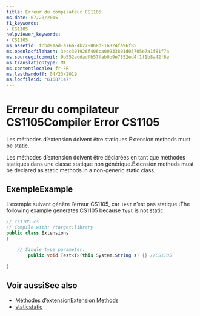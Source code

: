 ```yaml
---
title: Erreur du compilateur CS1105
ms.date: 07/20/2015
f1_keywords:
- CS1105
helpviewer_keywords:
- CS1105
ms.assetid: fcbd91ad-a76a-4b22-868d-16824fa96f85
ms.openlocfilehash: 3ecc301926f406ca00933801d03705e7a1f81f7a
ms.sourcegitcommit: 9b552addadfb57fab0b9e7852ed4f1f1b8a42f8e
ms.translationtype: MT
ms.contentlocale: fr-FR
ms.lasthandoff: 04/23/2019
ms.locfileid: "61687147"
---
```

# <a name="compiler-error-cs1105"></a><span data-ttu-id="b0d24-102">Erreur du compilateur CS1105</span><span class="sxs-lookup"><span data-stu-id="b0d24-102">Compiler Error CS1105</span></span>
<span data-ttu-id="b0d24-103">Les méthodes d’extension doivent être statiques.</span><span class="sxs-lookup"><span data-stu-id="b0d24-103">Extension methods must be static.</span></span>  
  
 <span data-ttu-id="b0d24-104">Les méthodes d’extension doivent être déclarées en tant que méthodes statiques dans une classe statique non générique.</span><span class="sxs-lookup"><span data-stu-id="b0d24-104">Extension methods must be declared as static methods in a non-generic static class.</span></span>  
  
## <a name="example"></a><span data-ttu-id="b0d24-105">Exemple</span><span class="sxs-lookup"><span data-stu-id="b0d24-105">Example</span></span>  
 <span data-ttu-id="b0d24-106">L’exemple suivant génère l’erreur CS1105, car `Test` n’est pas statique :</span><span class="sxs-lookup"><span data-stu-id="b0d24-106">The following example generates CS1105 because `Test` is not static:</span></span>  
  
```csharp  
// cs1105.cs  
// Compile with: /target:library  
public class Extensions  
{  
  
    // Single type parameter.  
        public void Test<T>(this System.String s) {} //CS1105  
  
}  
```  
  
## <a name="see-also"></a><span data-ttu-id="b0d24-107">Voir aussi</span><span class="sxs-lookup"><span data-stu-id="b0d24-107">See also</span></span>

- [<span data-ttu-id="b0d24-108">Méthodes d’extension</span><span class="sxs-lookup"><span data-stu-id="b0d24-108">Extension Methods</span></span>](../../csharp/programming-guide/classes-and-structs/extension-methods.md)
- [<span data-ttu-id="b0d24-109">static</span><span class="sxs-lookup"><span data-stu-id="b0d24-109">static</span></span>](../../csharp/language-reference/keywords/static.md)
